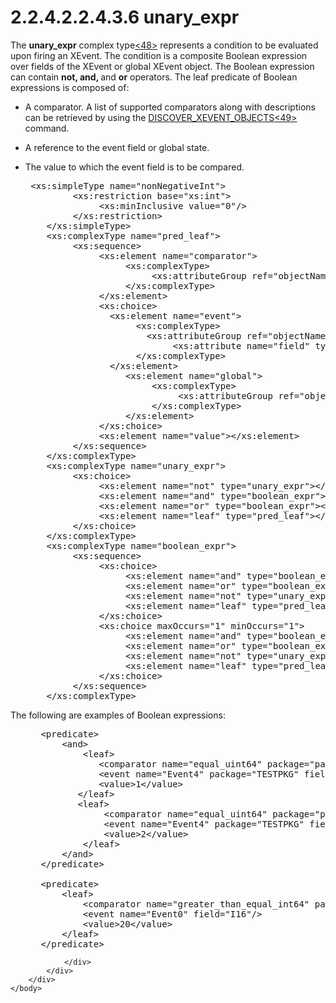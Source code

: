 <html dir="LTR" xmlns:mshelp="http://msdn.microsoft.com/mshelp" xmlns:ddue="http://ddue.schemas.microsoft.com/authoring/2003/5" xmlns:xlink="http://www.w3.org/1999/xlink" xmlns:tool="http://www.microsoft.com/tooltip">
    <head>
        <meta http-equiv="Content-Type" content="text/html; CHARSET=utf-8"></meta>
        <meta name="save" content="history"></meta>
        <title>2.2.4.2.2.4.3.6 unary_expr</title>
        <xml>
            <mshelp:toctitle title="2.2.4.2.2.4.3.6 unary_expr"></mshelp:toctitle>
            <mshelp:rltitle title="[MS-SSAS]: unary_expr"></mshelp:rltitle>
            <mshelp:keyword index="A" term="7005dde4-b8c5-4cda-b543-da3939f342ed"></mshelp:keyword>
            <mshelp:attr name="DCSext.ContentType" value="open specification"></mshelp:attr>
            <mshelp:attr name="AssetID" value="7005dde4-b8c5-4cda-b543-da3939f342ed"></mshelp:attr>
            <mshelp:attr name="TopicType" value="kbRef"></mshelp:attr>
            <mshelp:attr name="DCSext.Title" value="[MS-SSAS]: unary_expr" />
        </xml>
    </head>
    <body>
        <div id="header">
            <h1 class="heading">2.2.4.2.2.4.3.6 unary_expr</h1>
        </div>
        <div id="mainSection">
            <div id="mainBody">
                <div id="allHistory" class="saveHistory"></div>
                <div id="sectionSection0" class="section" name="collapseableSection">
                    

<p>The <b>unary_expr</b> complex type<a id="Appendix_A_Target_48"></a><a href="b9ac4859-2662-44ca-b131-9addd8b953dc.html#Appendix_A_48" aria-label="Product behavior note 48">&lt;48&gt;</a> represents a condition to be
evaluated upon firing an XEvent. The condition is a composite Boolean
expression over fields of the XEvent or global XEvent object. The Boolean
expression can contain <b>not, and, </b>and <b>or</b> operators. The leaf
predicate of Boolean expressions is composed of:</p>

<ul><li><p><span><span> 
</span></span>A comparator. A list of supported comparators along with
descriptions can be retrieved by using the <a href="58789680-c1e7-4fd6-bacf-7b9ba6aa4708.html">DISCOVER_XEVENT_OBJECTS</a><a id="Appendix_A_Target_49"></a><a href="b9ac4859-2662-44ca-b131-9addd8b953dc.html#Appendix_A_49" aria-label="Product behavior note 49">&lt;49&gt;</a> command.</p>

</li><li><p><span><span> 
</span></span>A reference to the event field or global state.</p>

</li><li><p><span><span> 
</span></span>The value to which the event field is to be compared.</p>

<div><pre> &lt;xs:simpleType name=&quot;nonNegativeInt&quot;&gt;
         &lt;xs:restriction base=&quot;xs:int&quot;&gt;
              &lt;xs:minInclusive value=&quot;0&quot;/&gt;
         &lt;/xs:restriction&gt;
    &lt;/xs:simpleType&gt;
    &lt;xs:complexType name=&quot;pred_leaf&quot;&gt;
         &lt;xs:sequence&gt;
              &lt;xs:element name=&quot;comparator&quot;&gt;
                   &lt;xs:complexType&gt;
                        &lt;xs:attributeGroup ref=&quot;objectNames&quot;/&gt;
                   &lt;/xs:complexType&gt;
              &lt;/xs:element&gt;
              &lt;xs:choice&gt;
                &lt;xs:element name=&quot;event&quot;&gt;
                     &lt;xs:complexType&gt;
                       &lt;xs:attributeGroup ref=&quot;objectNames&quot;/&gt;
                            &lt;xs:attribute name=&quot;field&quot; type=&quot;xs:string&quot;/&gt;
                     &lt;/xs:complexType&gt;
                &lt;/xs:element&gt;
                   &lt;xs:element name=&quot;global&quot;&gt;
                        &lt;xs:complexType&gt;
                             &lt;xs:attributeGroup ref=&quot;objectNames&quot;/&gt;
                        &lt;/xs:complexType&gt;
                   &lt;/xs:element&gt;
              &lt;/xs:choice&gt;
              &lt;xs:element name=&quot;value&quot;&gt;&lt;/xs:element&gt;
         &lt;/xs:sequence&gt;
    &lt;/xs:complexType&gt;
    &lt;xs:complexType name=&quot;unary_expr&quot;&gt;
         &lt;xs:choice&gt;
              &lt;xs:element name=&quot;not&quot; type=&quot;unary_expr&quot;&gt;&lt;/xs:element&gt;
              &lt;xs:element name=&quot;and&quot; type=&quot;boolean_expr&quot;&gt;&lt;/xs:element&gt;
              &lt;xs:element name=&quot;or&quot; type=&quot;boolean_expr&quot;&gt;&lt;/xs:element&gt;
              &lt;xs:element name=&quot;leaf&quot; type=&quot;pred_leaf&quot;&gt;&lt;/xs:element&gt;
         &lt;/xs:choice&gt;
    &lt;/xs:complexType&gt;
    &lt;xs:complexType name=&quot;boolean_expr&quot;&gt;
         &lt;xs:sequence&gt;
              &lt;xs:choice&gt;
                   &lt;xs:element name=&quot;and&quot; type=&quot;boolean_expr&quot;&gt;&lt;/xs:element&gt;
                   &lt;xs:element name=&quot;or&quot; type=&quot;boolean_expr&quot;&gt;&lt;/xs:element&gt;
                   &lt;xs:element name=&quot;not&quot; type=&quot;unary_expr&quot;&gt;&lt;/xs:element&gt;
                   &lt;xs:element name=&quot;leaf&quot; type=&quot;pred_leaf&quot;&gt;&lt;/xs:element&gt;
              &lt;/xs:choice&gt;
              &lt;xs:choice maxOccurs=&quot;1&quot; minOccurs=&quot;1&quot;&gt;
                   &lt;xs:element name=&quot;and&quot; type=&quot;boolean_expr&quot;&gt;&lt;/xs:element&gt;
                   &lt;xs:element name=&quot;or&quot; type=&quot;boolean_expr&quot;&gt;&lt;/xs:element&gt;
                   &lt;xs:element name=&quot;not&quot; type=&quot;unary_expr&quot;&gt;&lt;/xs:element&gt;
                   &lt;xs:element name=&quot;leaf&quot; type=&quot;pred_leaf&quot;&gt;&lt;/xs:element&gt;
              &lt;/xs:choice&gt;
         &lt;/xs:sequence&gt;
    &lt;/xs:complexType&gt;
</pre></div>

</li></ul><p>The following are examples of Boolean expressions:</p>

<dl>
<dd>
<div><pre> &lt;predicate&gt;
     &lt;and&gt;
         &lt;leaf&gt;
            &lt;comparator name=&quot;equal_uint64&quot; package=&quot;package0&quot; /&gt;
            &lt;event name=&quot;Event4&quot; package=&quot;TESTPKG&quot; field=&quot;m1&quot; /&gt;
            &lt;value&gt;1&lt;/value&gt;
        &lt;/leaf&gt;
        &lt;leaf&gt;
             &lt;comparator name=&quot;equal_uint64&quot; package=&quot;package0&quot; /&gt;
             &lt;event name=&quot;Event4&quot; package=&quot;TESTPKG&quot; field=&quot;m1&quot; /&gt;
             &lt;value&gt;2&lt;/value&gt;
         &lt;/leaf&gt;
     &lt;/and&gt;
 &lt;/predicate&gt;
  
 &lt;predicate&gt;
     &lt;leaf&gt;
         &lt;comparator name=&quot;greater_than_equal_int64&quot; package=&quot;package0&quot;&gt;&lt;/comparator&gt;
         &lt;event name=&quot;Event0&quot; field=&quot;I16&quot;/&gt;
         &lt;value&gt;20&lt;/value&gt;
     &lt;/leaf&gt;
 &lt;/predicate&gt;
</pre></div>
</dd></dl>


                </div>
            </div>
        </div>
    </body>
</html>
